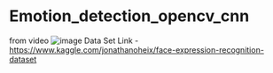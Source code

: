 # Emotion_detection_opencv_cnn

from video
![image](https://github.com/Arti-1196/Emotion_detection_opencv_cnn/assets/79993960/f8b7b77c-c51f-4437-bba7-4ccbe79a8b3a)
Data Set Link - https://www.kaggle.com/jonathanoheix/face-expression-recognition-dataset
